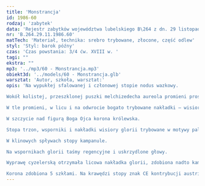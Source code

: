 ```yaml
---
title: 'Monstrancja'
id: 1986-60
rodzaj: 'zabytek'
data: 'Rejestr zabytków województwa lubelskiego B\264 z dn. 29 listopada 1986 r. '
nr: 'B.264.29.11.1986.60'
matTech: 'Materiał, technika: srebro trybowane, złocone, część odlew'
styl: 'Styl: barok późny'
czas: 'Czas powstania: 3/4 ćw. XVIII w. '
tagi: ""
ekstra: ""
mp3: '../mp3/60 - Monstrancja.mp3'
obiekt3d: '../models/60 - Monstrancja.glb'
warsztat: 'Autor, szkoła, warsztat:'
opis: 'Na wypukłej sfalowanej i członowej stopie nodus wazkowy. 

Wokół kolistej, przeszklonej puszki melchizedecha aureola promieni prostych na przemian z wiązkami liści przeplecionych wstęgą. 

W tle promieni, w licu i na odwrocie bogato trybowane nakładki – wisiory. 

W szczycie nad figurą Boga Ojca korona królewska. 

Stopa trzon, wsporniki i nakładki wisiory glorii trybowane w motywy palmet, grzebieni kogucich i grzywaczy. 

W klinowych spływach stopy kampanule. 

Na wspornikach glorii taśmy regencyjne i uskrzydlone głowy. 

Wyprawę cyzelerską otrzymała licowa nakładka glorii, zdobiona nadto kamieniami półszlachetnymi i szkłami barwnymi, pośród których dwie czteropalczaste rozety z granatów i 14 kaboszonów /rubiny, szmaragdy, w szczycie nakładki topaz i krzyżyk z kryształu górskiego/. 

Korona zdobiona 5 szkłami. Na krawędzi stopy znak CE kontrybucji austriackiej z lat 1806/07. Całość złocona.'
---
```

